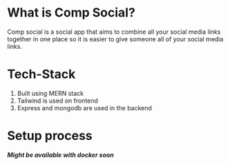 # What is Comp Social?
Comp social is a social app that aims to combine all your social media links together in one place so it is easier to give someone all of your social media links.

# Tech-Stack
1. Built using MERN stack
1. Tailwind is used on frontend
1. Express and mongodb are used in the backend

# Setup process
***Might be available with docker soon***